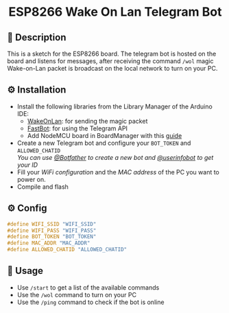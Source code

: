<div align="center">
  <h1>ESP8266 Wake On Lan Telegram Bot</h1>
</div>

## 📄 Description

This is a sketch for the ESP8266 board. The telegram bot is hosted on the board and listens for messages, after receiving the command `/wol` magic Wake-on-Lan packet is broadcast on the local network to turn on your PC.

## ⚙️ Installation

- Install the following libraries from the Library Manager of the Arduino IDE:
  - [WakeOnLan](https://www.arduino.cc/reference/en/libraries/wakeonlan/): for sending the magic packet
  - [FastBot](https://www.arduino.cc/reference/en/libraries/fastbot/): for using the Telegram API
  - Add NodeMCU board in BoardManager with this [guide](https://www.instructables.com/Programming-ESP8266-ESP-12E-NodeMCU-Using-Arduino-/)
- Create a new Telegram bot and configure your `BOT_TOKEN` and `ALLOWED_CHATID`  
  _You can use [@Botfather](https://t.me/botfather) to create a new bot and [@userinfobot](https://t.me/userinfobot) to get your ID_
- Fill your _WiFi configuration_ and the _MAC address_ of the PC you want to power on.
- Compile and flash

## ⚙️ Config
```c++
#define WIFI_SSID "WIFI_SSID"
#define WIFI_PASS "WIFI_PASS"
#define BOT_TOKEN "BOT_TOKEN"
#define MAC_ADDR "MAC_ADDR"
#define ALLOWED_CHATID "ALLOWED_CHATID"
```
## 🔎 Usage
- Use `/start` to get a list of the available commands
- Use the `/wol` command to turn on your PC
- Use the `/ping` command to check if the bot is online
